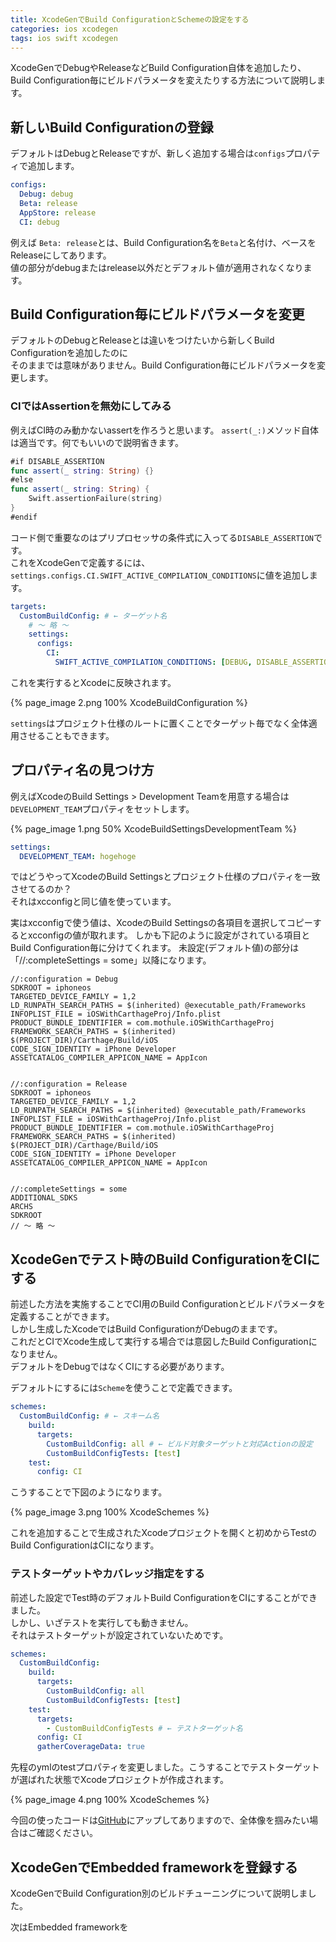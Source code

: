 ```yaml
---
title: XcodeGenでBuild ConfigurationとSchemeの設定をする
categories: ios xcodegen
tags: ios swift xcodegen
---
```

XcodeGenでDebugやReleaseなどBuild Configuration自体を追加したり、Build Configuration毎にビルドパラメータを変えたりする方法について説明します。

## 新しいBuild Configurationの登録
デフォルトはDebugとReleaseですが、新しく追加する場合は`configs`プロパティで追加します。

```yml
configs:
  Debug: debug
  Beta: release
  AppStore: release
  CI: debug
```
例えば `Beta: release`とは、Build Configuration名を`Beta`と名付け、ベースをReleaseにしてあります。  
値の部分がdebugまたはrelease以外だとデフォルト値が適用されなくなります。

## Build Configuration毎にビルドパラメータを変更
デフォルトのDebugとReleaseとは違いをつけたいから新しくBuild Configurationを追加したのに  
そのままでは意味がありません。Build Configuration毎にビルドパラメータを変更します。

### CIではAssertionを無効にしてみる
例えばCI時のみ動かないassertを作ろうと思います。
`assert(_:)`メソッド自体は適当です。何でもいいので説明省きます。

```swift
#if DISABLE_ASSERTION
func assert(_ string: String) {}
#else
func assert(_ string: String) {
    Swift.assertionFailure(string)
}
#endif
```
コード側で重要なのはプリプロセッサの条件式に入ってる`DISABLE_ASSERTION`です。  
これをXcodeGenで定義するには、`settings.configs.CI.SWIFT_ACTIVE_COMPILATION_CONDITIONS`に値を追加します。

```yml
targets:
  CustomBuildConfig: # ← ターゲット名
    # 〜 略 〜
    settings:
      configs:
        CI:
          SWIFT_ACTIVE_COMPILATION_CONDITIONS: [DEBUG, DISABLE_ASSERTION]
```

これを実行するとXcodeに反映されます。

{% page_image 2.png 100% XcodeBuildConfiguration %}

`settings`はプロジェクト仕様のルートに置くことでターゲット毎でなく全体適用させることもできます。


## プロパティ名の見つけ方
例えばXcodeのBuild Settings > Development Teamを用意する場合は`DEVELOPMENT_TEAM`プロパティをセットします。

{% page_image 1.png 50% XcodeBuildSettingsDevelopmentTeam %}

```yml
settings:
  DEVELOPMENT_TEAM: hogehoge    
```

ではどうやってXcodeのBuild Settingsとプロジェクト仕様のプロパティを一致させてるのか？  
それはxcconfigと同じ値を使っています。

実はxcconfigで使う値は、XcodeのBuild Settingsの各項目を選択してコピーするとxcconfigの値が取れます。
しかも下記のように設定がされている項目とBuild Configuration毎に分けてくれます。
未設定(デフォルト値)の部分は「//:completeSettings = some」以降になります。

```
//:configuration = Debug
SDKROOT = iphoneos
TARGETED_DEVICE_FAMILY = 1,2
LD_RUNPATH_SEARCH_PATHS = $(inherited) @executable_path/Frameworks
INFOPLIST_FILE = iOSWithCarthageProj/Info.plist
PRODUCT_BUNDLE_IDENTIFIER = com.mothule.iOSWithCarthageProj
FRAMEWORK_SEARCH_PATHS = $(inherited) $(PROJECT_DIR)/Carthage/Build/iOS
CODE_SIGN_IDENTITY = iPhone Developer
ASSETCATALOG_COMPILER_APPICON_NAME = AppIcon


//:configuration = Release
SDKROOT = iphoneos
TARGETED_DEVICE_FAMILY = 1,2
LD_RUNPATH_SEARCH_PATHS = $(inherited) @executable_path/Frameworks
INFOPLIST_FILE = iOSWithCarthageProj/Info.plist
PRODUCT_BUNDLE_IDENTIFIER = com.mothule.iOSWithCarthageProj
FRAMEWORK_SEARCH_PATHS = $(inherited) $(PROJECT_DIR)/Carthage/Build/iOS
CODE_SIGN_IDENTITY = iPhone Developer
ASSETCATALOG_COMPILER_APPICON_NAME = AppIcon


//:completeSettings = some
ADDITIONAL_SDKS
ARCHS
SDKROOT
// 〜 略 〜
```

## XcodeGenでテスト時のBuild ConfigurationをCIにする

前述した方法を実施することでCI用のBuild Configurationとビルドパラメータを定義することができます。  
しかし生成したXcodeではBuild ConfigurationがDebugのままです。  
これだとCIでXcode生成して実行する場合では意図したBuild Configurationになりません。  
デフォルトをDebugではなくCIにする必要があります。

デフォルトにするには`Scheme`を使うことで定義できます。

```yml
schemes:
  CustomBuildConfig: # ← スキーム名
    build:
      targets:
        CustomBuildConfig: all # ← ビルド対象ターゲットと対応Actionの設定
        CustomBuildConfigTests: [test]
    test:
      config: CI
```

こうすることで下図のようになります。

{% page_image 3.png 100% XcodeSchemes %}

これを追加することで生成されたXcodeプロジェクトを開くと初めからTestのBuild ConfigurationはCIになります。

### テストターゲットやカバレッジ指定をする
前述した設定でTest時のデフォルトBuild ConfigurationをCIにすることができました。  
しかし、いざテストを実行しても動きません。  
それはテストターゲットが設定されていないためです。


```yml
schemes:
  CustomBuildConfig:
    build:
      targets:
        CustomBuildConfig: all
        CustomBuildConfigTests: [test]
    test:
      targets:
        - CustomBuildConfigTests # ← テストターゲット名
      config: CI
      gatherCoverageData: true
```

先程のymlのtestプロパティを変更しました。こうすることでテストターゲットが選ばれた状態でXcodeプロジェクトが作成されます。

{% page_image 4.png 100% XcodeSchemes %}

今回の使ったコードは[GitHub](https://github.com/mothule/research_xcodegen/tree/master/custom_build_config)にアップしてありますので、全体像を掴みたい場合はご確認ください。

## XcodeGenでEmbedded frameworkを登録する

XcodeGenでBuild Configuration別のビルドチューニングについて説明しました。

次はEmbedded frameworkを
